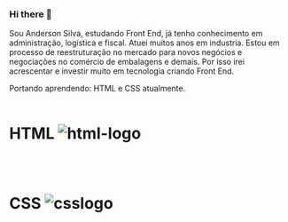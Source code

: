 ### Hi there 👋

Sou Anderson Silva, estudando Front End, já tenho conhecimento em administração, logística e fiscal. Atuei muitos anos em industria.
Estou em processo de reestruturação no mercado para novos negócios e negociações no comércio de embalagens e demais. Por isso irei acrescentar e investir muito em tecnologia criando Front End.

Portando aprendendo: HTML e CSS atualmente.
<br>
<br>

<h1> HTML <img src="https://img.shields.io/badge/HTML5-E34F26?style=for-the-badge&logo=html5&logoColor=white" alt="html-logo" > </h1>
<br>
<br>

<h1>CSS <img src="https://img.shields.io/badge/CSS3-1572B6?styke=for-the-badge&logo=css3&logoColor=white" alt="csslogo" > </h1>
